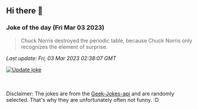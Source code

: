 ## Hi there 👋

### Joke of the day (Fri Mar 03 2023)
<!-- joke -->
>Chuck Norris destroyed the periodic table, because Chuck Norris only recognizes the element of surprise.
<!-- /joke -->

*Last update: Fri, 03 Mar 2023 02:38:07 GMT*

[![Update joke](https://github.com/nclskfm/nclskfm/actions/workflows/joke.yml/badge.svg)](https://github.com/nclskfm/nclskfm/actions/workflows/joke.yml)

<br><br>
Disclaimer: The jokes are from the [Geek-Jokes-api](https://github.com/sameerkumar18/geek-joke-api) and are randomly selected. That's why they are unfortunately often not funny. :D
